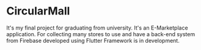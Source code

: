 # CircularMall

It's my final project for graduating from university. It's an E-Marketplace application.
For collecting many stores to use and have a back-end system from Firebase developed using Flutter Framework is in development.

